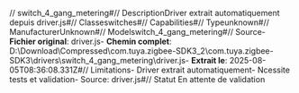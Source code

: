 // switch_4_gang_metering#// DescriptionDriver extrait automatiquement depuis driver.js#// Classeswitches#// Capabilities#// Typeunknown#// ManufacturerUnknown#// Modelswitch_4_gang_metering#// Source- **Fichier original**: driver.js- **Chemin complet**: D:\Download\Compressed\com.tuya.zigbee-SDK3_2\com.tuya.zigbee-SDK3\drivers\switch_4_gang_metering\driver.js- **Extrait le**: 2025-08-05T08:36:08.331Z#// Limitations- Driver extrait automatiquement- Ncessite tests et validation- Source: driver.js#// Statut En attente de validation